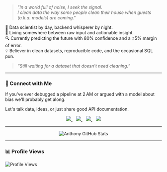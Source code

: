 > *"In a world full of noise, I seek the signal.  
I clean data the way some people clean their house when guests (a.k.a. models) are coming."*

🧠 Data scientist by day, backend whisperer by night.  
📍 Living somewhere between raw input and actionable insight.  
🔍 Currently predicting the future with 80% confidence and a ±5% margin of error.  
💡 Believer in clean datasets, reproducible code, and the occasional SQL pun.

> *“Still waiting for a dataset that doesn’t need cleaning.”*

---

### 🤝 Connect with Me

If you've ever debugged a pipeline at 2 AM or argued with a model about bias we'll probably get along.

Let's talk data, ideas, or just share good API documentation.

<p align="center">
  <a href="https://twitter.com/LoytTony">
    <img src="https://img.shields.io/badge/twitter-%231DA1F2.svg?&style=for-the-badge&logo=twitter&logoColor=white" />
  </a>&nbsp;&nbsp;
  <a href="mailto:hilanth7@gmail.com">
    <img src="https://img.shields.io/badge/email-%23D14836.svg?&style=for-the-badge&logo=gmail&logoColor=white" />
  </a>&nbsp;&nbsp;
  <a href="https://www.linkedin.com/in/anthonymipawa/">
    <img src="https://img.shields.io/badge/linkedin-%230077B5.svg?&style=for-the-badge&logo=linkedin&logoColor=white" />
  </a>&nbsp;&nbsp;
  <a href="https://medium.com/@mipawa">
    <img src="https://img.shields.io/badge/Medium-12100E?style=for-the-badge&logo=medium&logoColor=white" />
  </a>
</p>

---

<p align="center">
  <img src="https://github-readme-stats.vercel.app/api?username=Tonyloyt&count_private=true&show_icons=true&theme=noctis_minimus&hide_border=true" alt="Anthony GitHub Stats" />
</p>

---

### 📊 Profile Views

<p align="left">
  <img src="https://komarev.com/ghpvc/?username=Tonyloyt&color=dc143c" alt="Profile Views" />
</p>
